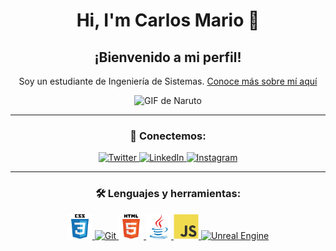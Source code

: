 <h1 align="center">Hi, I'm Carlos Mario 👋</h1>
<h2 align="center">¡Bienvenido a mi perfil!</h2>

<p align="center">
  Soy un estudiante de Ingeniería de Sistemas. 
  <a href="https://cmquintero.github.io/Curriculum/" target="_blank">Conoce más sobre mí aquí</a>
</p>

<p align="center">
  <img src="https://media.giphy.com/media/mlCb3AjEE6N4Q/giphy.gif" alt="GIF de Naruto" width="300">
</p>

---

<h3 align="center">🔗 Conectemos:</h3>

<p align="center">
  <a href="https://twitter.com/carlos_mqt" target="_blank">
    <img src="https://raw.githubusercontent.com/rahuldkjain/github-profile-readme-generator/master/src/images/icons/Social/twitter.svg" alt="Twitter" width="40" height="40">
  </a>
  <a href="https://linkedin.com/in/carlos-mario-quintero-trigos" target="_blank">
    <img src="https://raw.githubusercontent.com/rahuldkjain/github-profile-readme-generator/master/src/images/icons/Social/linked-in-alt.svg" alt="LinkedIn" width="40" height="40">
  </a>
  <a href="https://instagram.com/cm_quintero09" target="_blank">
    <img src="https://raw.githubusercontent.com/rahuldkjain/github-profile-readme-generator/master/src/images/icons/Social/instagram.svg" alt="Instagram" width="40" height="40">
  </a>
</p>

---

<h3 align="center">🛠️ Lenguajes y herramientas:</h3>

<p align="center">
  <a href="https://www.w3schools.com/css/" target="_blank">
    <img src="https://raw.githubusercontent.com/devicons/devicon/master/icons/css3/css3-original-wordmark.svg" alt="CSS3" width="40" height="40">
  </a>
  <a href="https://git-scm.com/" target="_blank">
    <img src="https://www.vectorlogo.zone/logos/git-scm/git-scm-icon.svg" alt="Git" width="40" height="40">
  </a>
  <a href="https://www.w3.org/html/" target="_blank">
    <img src="https://raw.githubusercontent.com/devicons/devicon/master/icons/html5/html5-original-wordmark.svg" alt="HTML5" width="40" height="40">
  </a>
  <a href="https://www.java.com" target="_blank">
    <img src="https://raw.githubusercontent.com/devicons/devicon/master/icons/java/java-original.svg" alt="Java" width="40" height="40">
  </a>
  <a href="https://developer.mozilla.org/en-US/docs/Web/JavaScript" target="_blank">
    <img src="https://raw.githubusercontent.com/devicons/devicon/master/icons/javascript/javascript-original.svg" alt="JavaScript" width="40" height="40">
  </a>
  <a href="https://unrealengine.com/" target="_blank">
    <img src="https://raw.githubusercontent.com/kenangundogan/fontisto/036b7eca71aab1bef8e6a0518f7329f13ed62f6b/icons/svg/brand/unreal-engine.svg" alt="Unreal Engine" width="40" height="40">
  </a>
</p>
